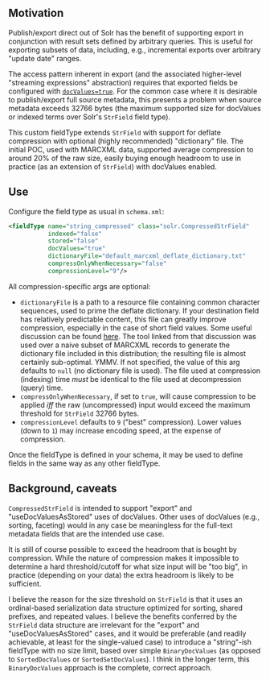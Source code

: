 ## Motivation
Publish/export direct out of Solr has the benefit of supporting export in
conjunction with result sets defined by arbitrary queries. This is useful for
exporting subsets of data, including, e.g., incremental exports over arbitrary
"update date" ranges.

The access pattern inherent in export (and the associated higher-level
"streaming expressions" abstraction) requires that exported fields be configured
with [`docValues=true`](https://lucene.apache.org/solr/guide/8_5/exporting-result-sets.html#field-requirements).
For the common case where it is desirable to publish/export full source metadata,
this presents a problem when source metadata exceeds 32766 bytes (the maximum
supported size for docValues or indexed terms over Solr's `StrField` field type).

This custom fieldType extends `StrField` with support for deflate compression with 
optional (highly recommended) "dictionary" file. The initial POC, used with MARCXML
data, supported average compression to around 20% of the raw size, easily buying
enough headroom to use in practice (as an extension of `StrField`) with docValues
enabled.

## Use

Configure the field type as usual in `schema.xml`:

```xml
<fieldType name="string_compressed" class="solr.CompressedStrField"
           indexed="false"
           stored="false"
           docValues="true"
           dictionaryFile="default_marcxml_deflate_dictionary.txt"
           compressOnlyWhenNecessary="false"
           compressionLevel="9"/>
```
All compression-specific args are optional:
* `dictionaryFile` is a path to a resource file containing common character sequences,
used to prime the deflate dictionary. If your destination field has relatively predictable
content, this file can greatly improve compression, especially in the case of short field
values. Some useful discussion can be found [here](https://blog.cloudflare.com/improving-compression-with-preset-deflate-dictionary/).
The tool linked from that discussion was used over a naive subset of MARCXML records to generate
the dictionary file included in this distribution; the resulting file is almost
certainly sub-optimal. YMMV. If not specified, the value of this arg defaults to `null` (no
dictionary file is used). The file used at compression (indexing) time _must_ be identical
to the file used at decompression (query) time.
* `compressOnlyWhenNecessary`, if set to `true`, will cause compression to be applied _iff_
the raw (uncompressed) input would exceed the maximum threshold for `StrField` 32766 bytes.
* `compressionLevel` defaults to `9` ("best" compression). Lower values (down to `1`) may
increase encoding speed, at the expense of compression.


Once the fieldType is defined in your schema, it may be used to define fields in the same way
as any other fieldType.

## Background, caveats
`CompressedStrField` is intended to support "export" and "useDocValuesAsStored"
uses of docValues. Other uses of docValues (e.g., sorting, faceting) would in any case
be meaningless for the full-text metadata fields that are the intended use case.

It is still of course possible to exceed the headroom that is bought by compression.
While the nature of compression makes it impossible to determine a hard threshold/cutoff
for what size input will be "too big", in practice (depending on your data) the extra
headroom is likely to be sufficient.

I believe the reason for the size threshold on `StrField` is that it uses an
ordinal-based serialization data structure optimized for sorting, shared prefixes, and
repeated values. I believe the benefits conferred by the `StrField` data structure
are irrelevant for the "export" and "useDocValuesAsStored" cases, and it would be
preferable (and readily achievable, at least for the single-valued case) to introduce
a "string"-ish fieldType with no size limit, based over simple `BinaryDocValues` (as
opposed to `SortedDocValues` or `SortedSetDocValues`). I think in the longer term, this
`BinaryDocValues` approach is the complete, correct approach.
